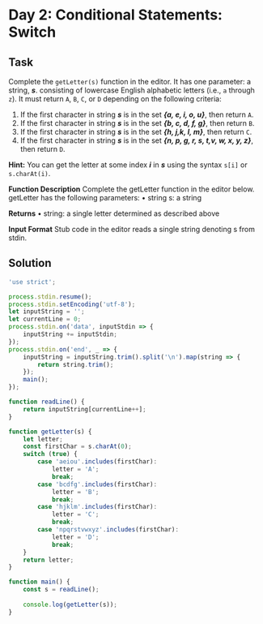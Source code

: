 # Day 2: Conditional Statements: Switch

## Task

Complete the `getLetter(s)` function in the editor. It has one parameter: a string, **_s_**.
consisting of lowercase English alphabetic letters (i.e., `a` through `z`). It must return `A`, `B`, `C`,
or `D` depending on the following criteria:

1. If the first character in string **_s_** is in the set **_{a, e, i, o, u}_**, then return `A`.
2. If the first character in string **_s_** is in the set **_{b, c, d, f, g}_**, then return `B`.
3. If the first character in string **_s_** is in the set **_{h, j,k, l, m}_**, then return `C`.
4. If the first character in string **_s_** is in the set **_{n, p, g, r, s, t,v, w, x, y, z}_**, then return `D`.

**Hint:** You can get the letter at some index **_i_** in **_s_** using the syntax `s[i]` or `s.charAt(i)`.

**Function Description**
Complete the getLetter function in the editor below.
getLetter has the following parameters:
• string s: a string

**Returns**
• string: a single letter determined as described above

**Input Format**
Stub code in the editor reads a single string denoting s from stdin.

## Solution

```JavaScript
'use strict';

process.stdin.resume();
process.stdin.setEncoding('utf-8');
let inputString = '';
let currentLine = 0;
process.stdin.on('data', inputStdin => {
    inputString += inputStdin;
});
process.stdin.on('end', _ => {
    inputString = inputString.trim().split('\n').map(string => {
        return string.trim();
    });
    main();    
});

function readLine() {
    return inputString[currentLine++];
}

function getLetter(s) {
    let letter;
    const firstChar = s.charAt(0);
    switch (true) {
        case 'aeiou'.includes(firstChar):
            letter = 'A';
            break;
        case 'bcdfg'.includes(firstChar):
            letter = 'B';
            break;
        case 'hjklm'.includes(firstChar):
            letter = 'C';
            break;
        case 'npqrstvwxyz'.includes(firstChar):
            letter = 'D';
            break;
    }
    return letter;
}

function main() {
    const s = readLine();
    
    console.log(getLetter(s));
}
```
